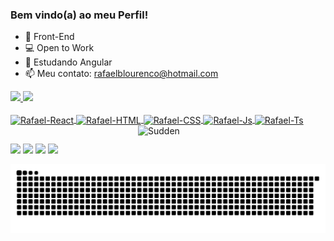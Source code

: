 ### Bem vindo(a) ao meu Perfil!

- 🔭 Front-End
- 💻 Open to Work
- 🌱 Estudando Angular
- 📫 Meu contato: rafaelblourenco@hotmail.com

 <div>
  <a href="https://github.com/RafaelBregion">
  <img height="180em" src="https://github-readme-stats.vercel.app/api?username=RafaelBregion&show_icons=true&theme=dracula&include_all_commits=true&count_private=true"/>
  <img height="180em" src="https://github-readme-stats.vercel.app/api/top-langs/?username=RafaelBregion&layout=compact&langs_count=7&theme=dracula"/>
</div>
  <div style="display: inline_block"><br>
  <img align="center" alt="Rafael-React" height="30" src="https://img.shields.io/badge/Angular-DD0031?style=for-the-badge&logo=angular&logoColor=white">
  <img align="center" alt="Rafael-HTML" height="30" src="https://img.shields.io/badge/HTML5-E34F26?style=for-the-badge&logo=html5&logoColor=white">
  <img align="center" alt="Rafael-CSS" height="30" src="https://img.shields.io/badge/CSS3-1572B6?style=for-the-badge&logo=css3&logoColor=white">
  <img align="center" alt="Rafael-Js" height="30" src="https://img.shields.io/badge/JavaScript-F7DF1E?style=for-the-badge&logo=javascript&logoColor=black">
  <img align="center" alt="Rafael-Ts" height="30" src="https://img.shields.io/badge/TypeScript-007ACC?style=for-the-badge&logo=typescript&logoColor=white">
  <img align="right" alt="Sudden" width="300" src="https://cdn.discordapp.com/attachments/857452172115181588/882348383992447027/coding.gif">
</div>
 
  ##
 
<div> 
  <a href="https://www.instagram.com/rafa.bregion/" target="_blank"><img height="30" src="https://img.shields.io/badge/-Instagram-%23E4405F?style=for-the-badge&logo=instagram&logoColor=white" target="_blank"></a>
 	<a href="https://www.twitch.tv/suddenfps" target="_blank"><img height="30" src="https://img.shields.io/badge/Twitch-9146FF?style=for-the-badge&logo=twitch&logoColor=white" target="_blank"></a>
 <a href="https://discord.gg/AdKGhEEmnm" target="_blank"><img height="30" src="https://img.shields.io/badge/Discord-7289DA?style=for-the-badge&logo=discord&logoColor=white" target="_blank"></a> 
  <a href="https://www.linkedin.com/in/rafaelbregion/" target="_blank"><img height="30" src="https://img.shields.io/badge/-LinkedIn-%230077B5?style=for-the-badge&logo=linkedin&logoColor=white" target="_blank"></a> 
 
  ![Snake animation](https://github.com/RafaelBregion/RafaelBregion/blob/output/github-contribution-grid-snake.svg)
 
</div>

